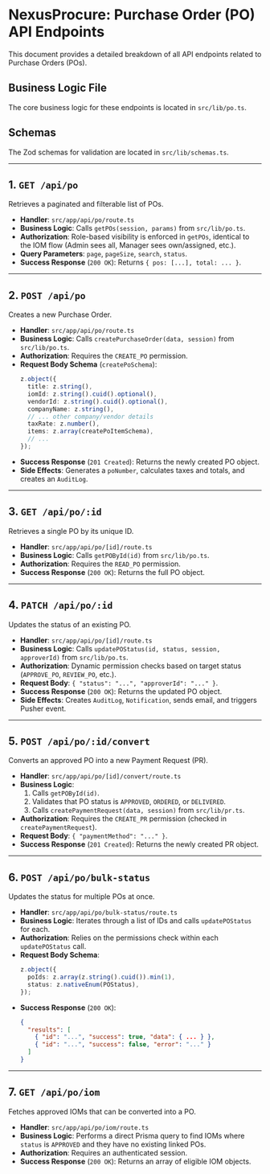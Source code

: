# NexusProcure: Purchase Order (PO) API Endpoints

This document provides a detailed breakdown of all API endpoints related to Purchase Orders (POs).

## Business Logic File
The core business logic for these endpoints is located in `src/lib/po.ts`.

## Schemas
The Zod schemas for validation are located in `src/lib/schemas.ts`.

---

## 1. `GET /api/po`

Retrieves a paginated and filterable list of POs.

*   **Handler**: `src/app/api/po/route.ts`
*   **Business Logic**: Calls `getPOs(session, params)` from `src/lib/po.ts`.
*   **Authorization**: Role-based visibility is enforced in `getPOs`, identical to the IOM flow (Admin sees all, Manager sees own/assigned, etc.).
*   **Query Parameters**: `page`, `pageSize`, `search`, `status`.
*   **Success Response** (`200 OK`): Returns `{ pos: [...], total: ... }`.

---

## 2. `POST /api/po`

Creates a new Purchase Order.

*   **Handler**: `src/app/api/po/route.ts`
*   **Business Logic**: Calls `createPurchaseOrder(data, session)` from `src/lib/po.ts`.
*   **Authorization**: Requires the `CREATE_PO` permission.
*   **Request Body Schema** (`createPoSchema`):
    ```typescript
    z.object({
      title: z.string(),
      iomId: z.string().cuid().optional(),
      vendorId: z.string().cuid().optional(),
      companyName: z.string(),
      // ... other company/vendor details
      taxRate: z.number(),
      items: z.array(createPoItemSchema),
      // ...
    });
    ```
*   **Success Response** (`201 Created`): Returns the newly created PO object.
*   **Side Effects**: Generates a `poNumber`, calculates taxes and totals, and creates an `AuditLog`.

---

## 3. `GET /api/po/:id`

Retrieves a single PO by its unique ID.

*   **Handler**: `src/app/api/po/[id]/route.ts`
*   **Business Logic**: Calls `getPOById(id)` from `src/lib/po.ts`.
*   **Authorization**: Requires the `READ_PO` permission.
*   **Success Response** (`200 OK`): Returns the full PO object.

---

## 4. `PATCH /api/po/:id`

Updates the status of an existing PO.

*   **Handler**: `src/app/api/po/[id]/route.ts`
*   **Business Logic**: Calls `updatePOStatus(id, status, session, approverId)` from `src/lib/po.ts`.
*   **Authorization**: Dynamic permission checks based on target status (`APPROVE_PO`, `REVIEW_PO`, etc.).
*   **Request Body**: `{ "status": "...", "approverId": "..." }`.
*   **Success Response** (`200 OK`): Returns the updated PO object.
*   **Side Effects**: Creates `AuditLog`, `Notification`, sends email, and triggers Pusher event.

---

## 5. `POST /api/po/:id/convert`

Converts an approved PO into a new Payment Request (PR).

*   **Handler**: `src/app/api/po/[id]/convert/route.ts`
*   **Business Logic**:
    1.  Calls `getPOById(id)`.
    2.  Validates that PO status is `APPROVED`, `ORDERED`, or `DELIVERED`.
    3.  Calls `createPaymentRequest(data, session)` from `src/lib/pr.ts`.
*   **Authorization**: Requires the `CREATE_PR` permission (checked in `createPaymentRequest`).
*   **Request Body**: `{ "paymentMethod": "..." }`.
*   **Success Response** (`201 Created`): Returns the newly created PR object.

---

## 6. `POST /api/po/bulk-status`

Updates the status for multiple POs at once.

*   **Handler**: `src/app/api/po/bulk-status/route.ts`
*   **Business Logic**: Iterates through a list of IDs and calls `updatePOStatus` for each.
*   **Authorization**: Relies on the permissions check within each `updatePOStatus` call.
*   **Request Body Schema**:
    ```typescript
    z.object({
      poIds: z.array(z.string().cuid()).min(1),
      status: z.nativeEnum(POStatus),
    });
    ```
*   **Success Response** (`200 OK`):
    ```json
    {
      "results": [
        { "id": "...", "success": true, "data": { ... } },
        { "id": "...", "success": false, "error": "..." }
      ]
    }
    ```

---

## 7. `GET /api/po/iom`

Fetches approved IOMs that can be converted into a PO.

*   **Handler**: `src/app/api/po/iom/route.ts`
*   **Business Logic**: Performs a direct Prisma query to find IOMs where `status` is `APPROVED` and they have no existing linked POs.
*   **Authorization**: Requires an authenticated session.
*   **Success Response** (`200 OK`): Returns an array of eligible IOM objects.
